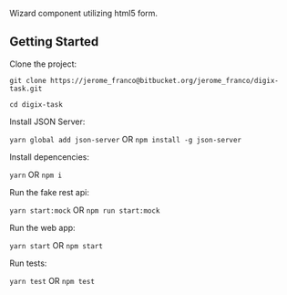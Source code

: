 Wizard component utilizing html5 form.

## Getting Started

Clone the project:

`git clone https://jerome_franco@bitbucket.org/jerome_franco/digix-task.git`

`cd digix-task`


Install JSON Server:

`yarn global add json-server` OR `npm install -g json-server`


Install depencencies:

`yarn` OR `npm i`


Run the fake rest api:

`yarn start:mock` OR `npm run start:mock`


Run the web app:

`yarn start` OR `npm start`


Run tests:

`yarn test` OR `npm test`
